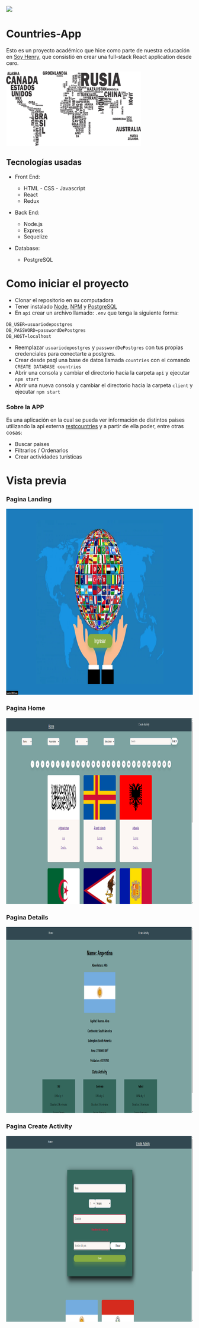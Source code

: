 <p align='left'>
    <img src='https://static.wixstatic.com/media/85087f_0d84cbeaeb824fca8f7ff18d7c9eaafd~mv2.png/v1/fill/w_160,h_30,al_c,q_85,usm_0.66_1.00_0.01/Logo_completo_Color_1PNG.webp' </img>
</p>

# Countries-App

Esto es un proyecto académico que hice como parte de nuestra educación en [Soy Henry](https://www.soyhenry.com/), que consistió en crear una full-stack React application desde cero.

<p align="left">
  <img height="200" src="./images/countries.png" />
</p>

## Tecnologías usadas

- Front End:
    + HTML - CSS - Javascript
    + React
    + Redux

- Back End:
    + Node.js
    + Express
    + Sequelize

- Database: 
    + PostgreSQL


# Como iniciar el proyecto

 - Clonar el repositorio en su computadora
 - Tener instalado [Node](https://nodejs.org/es/), [NPM](https://www.npmjs.com/) y [PostgreSQL](https://www.postgresql.org/)
 - En `api` crear un archivo llamado: `.env` que tenga la siguiente forma:

```
DB_USER=usuariodepostgres
DB_PASSWORD=passwordDePostgres
DB_HOST=localhost

```
- Reemplazar `usuariodepostgres` y `passwordDePostgres` con tus propias credenciales para conectarte a postgres.
- Crear desde psql una base de datos llamada `countries` con el comando `CREATE DATABASE countries`
- Abrir una consola y cambiar el directorio hacia la carpeta `api` y ejecutar `npm start`
- Abrir una nueva consola y cambiar el directorio hacia la carpeta `client` y ejecutar `npm start`


### Sobre la APP
Es una aplicación en la cual se pueda ver información de  distintos paises utilizando la api externa [restcountries](https://restcountries.com/) y a partir de ella poder, entre otras cosas:

  - Buscar paises
  - Filtrarlos / Ordenarlos
  - Crear actividades turísticas

# Vista previa

### Pagina Landing

<p align="center">
  <img height="500" src="./images/app-landing.png" />
</p>

### Pagina Home

<p align="center">
  <img height="500" src="./images/app-home.png" />
</p>

### Pagina Details

<p align="center">
  <img height="500" src="./images/app-details.png" />
</p>

### Pagina Create Activity

<p align="center">
  <img height="500" src="./images/app-create.png" />
</p>
